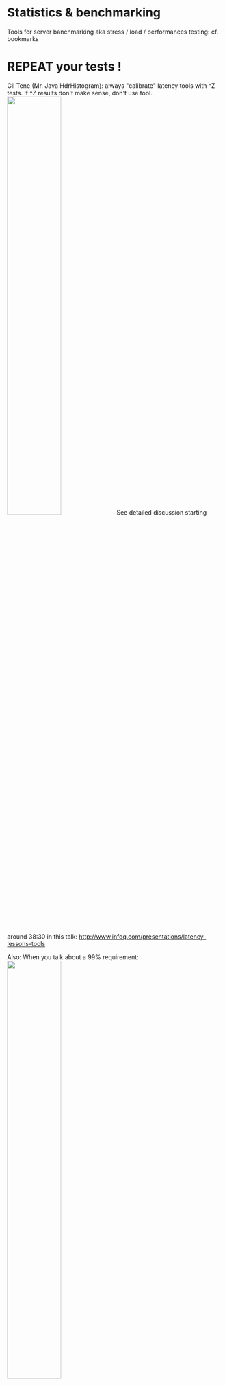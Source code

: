 Statistics & benchmarking
=========================

Tools for server banchmarking aka stress / load / performances testing: cf. bookmarks

# REPEAT your tests !

Gil Tene (Mr. Java HdrHistogram): always "calibrate" latency tools with ^Z tests. If ^Z results don't make sense, don't use tool.
<img src="http://www.infoq.com/resource/presentations/latency-lessons-tools/en/slides/sl29.jpg" style="width:50%"/>
See detailed discussion starting around 38:30 in this talk: http://www.infoq.com/presentations/latency-lessons-tools

Also: When you talk about a 99% requirement:
<img src="http://www.infoq.com/resource/presentations/latency-lessons-tools/en/slides/sl24.jpg" style="width:50%"/>

# Valuable metrics [2]
* Use the geometric mean instead of arithmetic mean for normalized numbers [1]. "Normalized Number" : ratio of a benchmark test results / another 'reference' machine results.
Geometric mean ({a1, a2, ..., an}) = sqrt[1/n](a1 * a2 * ... * an)

* Standard deviation : To compute it on-the-fly, see 'stats' command.

* Median : The median is a fairly robust estimator of the expectation value with respect to outliers (assuming they are comparatively rare).

* Median absolute deviation : The median absolute deviation is a measure of statistical dispersion. Moreover, the MAD is a robust statistic, being more resilient to outliers in a data set than the standard deviation. In the standard deviation, the distances from the mean are squared, so large deviations are weighted more heavily, and thus outliers can heavily influence it. In the MAD, the deviations of a small number of outliers are irrelevant. [wiki]

* (exponantial) Moving average : http://en.wikipedia.org/wiki/Moving_average

* Remove outliers : all timings that deviate from the median by more than X times the MAD

* Finally:
** Expectation value : mean of the truncated distribution
** Measure of variability : MAD of the truncated distribution
** Uncertainty on the expectation value : sigma = MAD / sqrt(N) where N is the number of remaining measurements). To get a %relative error -> sigma / mean

* MAD = Median absolute deviation, !! NOT to be confused with the "Mean absolute difference"
For space-effecient sketch / streaming algorithm to compute quantiles, cf. Algo_Notes.md
For other measure of dispersion: https://en.wikipedia.org/wiki/Statistical_dispersion#Measures_of_statistical_dispersion

Spearman’s rank correlation coefficient: a number between 1 and -1 indicating if two lists of items are ordered the same, in reverse, or not in the same order at all

HdrHistogram: a better latency capture method 


RESSOURCES:
[1] : HOW TO NOT TO LIE WITH STATISTICS: THE CORRECT WAY TO SUMMARIZE BENCHMARK RESULTS (PHILIP J. FLEMING and JOHN J. WALLACE)
[2] : http://blogs.perl.org/users/steffen_mueller/2010/09/your-benchmarks-suck.html
